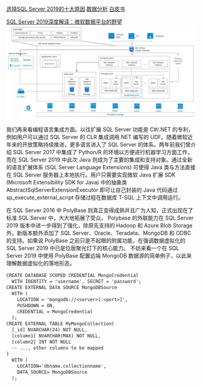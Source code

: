 [选择SQL Server 2019的十大原因](../img/sqlserver/SQL_Server_2019_Top_10_Reasons_to_Choose_ZH_CN.pdf)
[数据分析](../img/sqlserver/SQL_Server_2019_Transform-Data_into_Insights_Infographic_ZH_CN.pdf)
[白皮书](../img/sqlserver/EN-US-CNTNT-white-paper-DBMod-Microsoft-SQL-Server-2019-Technical-white-paper.pdf)

[SQL Server 2019深度解读：微软数据平台的野望](https://mp.weixin.qq.com/s?__biz=MjM5MDE0Mjc4MA==&mid=2651021946&idx=2&sn=73e80b1cf61c9d01c861fe3b8a2069a9&chksm=bdbe9a298ac9133f48b7c56580be4b2e890a0b4583dfe788fec0747fc3647c0f86de7c581e67&mpshare=1&scene=1&srcid=&sharer_sharetime=1573034039525&sharer_shareid=16697c4af176d0bae6f144be947679f7#rd)
![架构](../img/sqlserver/sqlserver2019.webp)

我们再来看编程语言集成方面。以往扩展 SQL Server 功能是 C#/.NET 的专利，例如用户可以通过 SQL Server 的 CLR 集成调用.NET 编写的 UDF。随着微软近年来的开放策略持续推进，更多语言进入了 SQL Server 的体系。两年前我们曾介绍 SQL Server 2017 中集成了 Python/R 的环境以方便进行机器学习方面工作，而在 SQL Server 2019 中此次 Java 则成为了主要的集成和支持对象。通过全新的语言扩展体系 (SQL Server Language Extensions) 可使得 Java 类与方法直接在 SQL Server 服务器上本地执行。用户只需要实现微软 Java 扩展 SDK (Microsoft Extensibility SDK for Java) 中的抽象类 AbstractSqlServerExtensionExecutor 即可让自己封装的 Java 代码通过 sp_execute_external_script 存储过程在数据库 T-SQL 上下文中调用运行。

在 SQL Server 2016 中 PolyBase 则真正变得成熟并且广为人知，正式出现在了标准 SQL Server 中，大大地拓展了受众。
Polybase 的外联能力在 SQL Server 2019 版本中进一步得到了强化，除原先支持的 Hadoop 和 Azure Blob Storage 外，新版本额外添加了 SQL Server、Oracle、Teradata、MongoDB 和 ODBC 的支持。如果说 PolyBase 之前只是不起眼的附属功能，在强调数据虚拟化的 SQL Server 2019 中已是位居聚光灯下的核心能力。
不妨来看一个在 SQL Server 2019 中使用 PolyBase 配置远端 MongoDB 数据源的简单例子，以此来理解数据虚拟化的落地形态。
```
CREATE DATABASE SCOPED CREDENTIAL MongoCredential 
  WITH IDENTITY = 'username', SECRET = 'password';
CREATE EXTERNAL DATA SOURCE MongoDBSource
  WITH (  
    LOCATION = 'mongodb://<server>[:<port>]',
    PUSHDOWN = ON,
    CREDENTIAL = MongoCredential 
  );
CREATE EXTERNAL TABLE MyMongoCollection(
  [_id] NVARCHAR(24) NOT NULL,  
  [column1] NVARCHAR(MAX) NOT NULL,
  [column2] INT NOT NULL
  -- ..., other columns to be mapped
)
  WITH (
    LOCATION='dbname.collectionname',
    DATA_SOURCE= MongoDBSource
  );
```